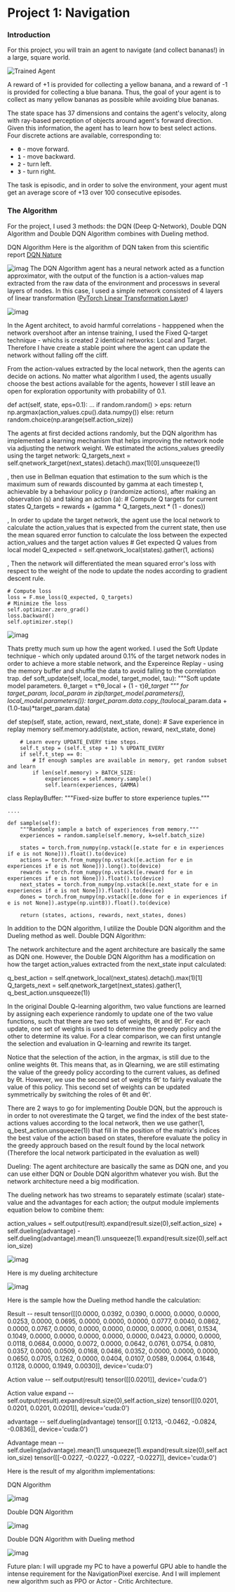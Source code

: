 [//]: # (Image References)

[image1]: https://user-images.githubusercontent.com/10624937/42135619-d90f2f28-7d12-11e8-8823-82b970a54d7e.gif "Trained Agent"


# Project 1: Navigation

### Introduction

For this project, you will train an agent to navigate (and collect bananas!) in a large, square world.  



![Trained Agent][image1]

A reward of +1 is provided for collecting a yellow banana, and a reward of -1 is provided for collecting a blue banana.  Thus, the goal of your agent is to collect as many yellow bananas as possible while avoiding blue bananas.  

The state space has 37 dimensions and contains the agent's velocity, along with ray-based perception of objects around agent's forward direction.  Given this information, the agent has to learn how to best select actions.  Four discrete actions are available, corresponding to:
- **`0`** - move forward.
- **`1`** - move backward.
- **`2`** - turn left.
- **`3`** - turn right.

The task is episodic, and in order to solve the environment, your agent must get an average score of +13 over 100 consecutive episodes.



### The Algorithm
For the project, I used 3 methods: the DQN (Deep Q-Network), Double DQN Algorithm and Double DQN Algorithm combines with Dueling method. 



DQN Algorithm 
Here is the algorithm of DQN taken from this scientific report [DQN Nature](https://storage.googleapis.com/deepmind-media/dqn/DQNNaturePaper.pdf)

![imag](https://github.com/matyascorvinus/Deep_Reinforcement_Learning/blob/master/Exercise_I_Navigation_Control/DQN%20Algorithm.png)
The DQN Algorithm agent has a neural network acted as a function approximator, with the output of the function is a action-values map extracted from the raw data of the environment and processws in several layers of nodes. In this case, I used a simple network consisted of 4 layers of linear transformation ([PyTorch Linear Transformation Layer](https://pytorch.org/docs/stable/generated/torch.nn.Linear.html))

![imag](https://github.com/matyascorvinus/Deep_Reinforcement_Learning/blob/master/Exercise_I_Navigation_Control/DQN%20Architecture.png)

In the Agent architect, to avoid harmful correlations - happpened when the network overshoot after an intense training, I used the Fixed Q-target technique - whichs is created 2 identical networks: Local and Target. Therefore I have create a stable point where the agent can update the network without falling off the cliff.

From the action-values extracted by the local network, then the agents can decide on actions. No matter what algorithm I used, the agents usually choose the best actions available for the agents, however I still leave an open for exploration opportunity with probability of 0.1.

def act(self, state, eps=0.1):
    ...
    if random.random() > eps:
        return np.argmax(action_values.cpu().data.numpy())
    else:
        return random.choice(np.arange(self.action_size))

The agents at first decided actions randomly, but the DQN algorithm has implemented a learning mechanism that helps improving the network node via adjusting the network weight. We estimated the actions_values greedily using the target network:
    Q_targets_next = self.qnetwork_target(next_states).detach().max(1)[0].unsqueeze(1)
    
 
, then use in Bellman equation that estimation to the sum which is the maximum sum of rewards discounted by gamma at each timestep t, achievable by a behaviour policy p (randomize actions), after making an
observation (s) and taking an action (a):
    # Compute Q targets for current states 
    Q_targets = rewards + (gamma * Q_targets_next * (1 - dones))

, In order to update the target network, the agent use the local network to calculate the action_values that is expected from the current state, then use the mean squared error function to calculate the loss between the expected action_values and the target action values
    # Get expected Q values from local model
    Q_expected = self.qnetwork_local(states).gather(1, actions)
 
, Then the network will differentiated the mean squared error's loss with respect to the weight of the node to update the nodes according to  gradient descent rule.

    # Compute loss
    loss = F.mse_loss(Q_expected, Q_targets)
    # Minimize the loss
    self.optimizer.zero_grad()
    loss.backward()
    self.optimizer.step()

![imag](https://github.com/matyascorvinus/Deep_Reinforcement_Learning/blob/master/Exercise_I_Navigation_Control/DQN%20Network.png)

Thats pretty much sum up how the agent worked. I used the Soft Update technique - which only updated around 0.1% of the target network nodes in order to achieve a more stable network, and the Expereince Replay - using the memory buffer and shuffle the data to avoid falling to the correlation trap. 
def soft_update(self, local_model, target_model, tau):
    """Soft update model parameters.
    θ_target = τ*θ_local + (1 - τ)*θ_target
    """
    for target_param, local_param in zip(target_model.parameters(), local_model.parameters()):
        target_param.data.copy_(tau*local_param.data + (1.0-tau)*target_param.data)
        
 def step(self, state, action, reward, next_state, done):
        # Save experience in replay memory
        self.memory.add(state, action, reward, next_state, done)
        
        # Learn every UPDATE_EVERY time steps.
        self.t_step = (self.t_step + 1) % UPDATE_EVERY
        if self.t_step == 0:
            # If enough samples are available in memory, get random subset and learn
            if len(self.memory) > BATCH_SIZE:
                experiences = self.memory.sample()
                self.learn(experiences, GAMMA)
class ReplayBuffer:
    """Fixed-size buffer to store experience tuples."""                

    .... 
    
    def sample(self):
        """Randomly sample a batch of experiences from memory."""
        experiences = random.sample(self.memory, k=self.batch_size)

        states = torch.from_numpy(np.vstack([e.state for e in experiences if e is not None])).float().to(device)
        actions = torch.from_numpy(np.vstack([e.action for e in experiences if e is not None])).long().to(device)
        rewards = torch.from_numpy(np.vstack([e.reward for e in experiences if e is not None])).float().to(device)
        next_states = torch.from_numpy(np.vstack([e.next_state for e in experiences if e is not None])).float().to(device)
        dones = torch.from_numpy(np.vstack([e.done for e in experiences if e is not None]).astype(np.uint8)).float().to(device)
  
        return (states, actions, rewards, next_states, dones)



In addition to the DQN algorithm, I utilize the Double DQN algorithm and the Dueling method as well.
Double DQN Algorithm:

The network architecture and the agent architecture are basically the same as DQN one. However, the Double DQN Algorithm has a modification on how the target action_values extracted from the next_state input calculated:

q_best_action = self.qnetwork_local(next_states).detach().max(1)[1]
Q_targets_next = self.qnetwork_target(next_states).gather(1, q_best_action.unsqueeze(1))
            
In the original Double Q-learning algorithm, two value functions are learned by assigning each experience randomly to update one of the two value functions, such that there are two sets of weights, θt and θt'. For each update, one set of weights is used to determine the greedy policy and the other to determine its value. For a clear comparison, we can first untangle the selection and evaluation in Q-learning and rewrite its target.

Notice that the selection of the action, in the argmax, is still due to the online weights θt. This means that, as in Qlearning, we are still estimating the value of the greedy policy according to the current values, as defined by θt. However, we use the second set of weights θt' to fairly evaluate the value of this policy. This second set of weights can be updated symmetrically by switching the roles of θt and θt'.
            
There are 2 ways to go for implementing Double DQN, but the approuch is in order to not overestimate the Q target, we find the index of the best state-actions values according to the local network, then we use gather(1, q_best_action.unsqueeze(1)) that fill in the position of the matrix's indices the best value of the action based on states, therefore evaluate the policy in the greedy approuch based on the result found by the local network (Therefore the local network participated in the evaluation as well)

Dueling:
The agent architecture are basically the same as DQN one, and you can use either DQN or Double DQN algorithm whatever you wish. But the network architecture need a big modification.


The dueling network has two streams to separately estimate (scalar) state-value and the advantages for each action; the output module implements equation below to combine them:

action_values = self.output(result).expand(result.size(0),self.action_size) + self.dueling(advantage) -self.dueling(advantage).mean(1).unsqueeze(1).expand(result.size(0),self.action_size)

![imag](https://github.com/matyascorvinus/Deep_Reinforcement_Learning/blob/master/Exercise_I_Navigation_Control/Dueling%20Equation.png)

Here is my dueling architecture

![imag](https://github.com/matyascorvinus/Deep_Reinforcement_Learning/blob/master/Exercise_I_Navigation_Control/Dueling%20Architecture.png)


Here is the sample how the Dueling method handle the calculation:

Result -- result
tensor([[0.0000, 0.0392, 0.0390, 0.0000, 0.0000, 0.0000, 0.0253, 0.0000, 0.0695,
         0.0000, 0.0000, 0.0000, 0.0777, 0.0040, 0.0862, 0.0000, 0.0767, 0.0000,
         0.0000, 0.0000, 0.0000, 0.0000, 0.0061, 0.1534, 0.1049, 0.0000, 0.0000,
         0.0000, 0.0000, 0.0000, 0.0423, 0.0000, 0.0000, 0.0118, 0.0684, 0.0000,
         0.0072, 0.0000, 0.0642, 0.0761, 0.0754, 0.0810, 0.0357, 0.0000, 0.0509,
         0.0168, 0.0486, 0.0352, 0.0000, 0.0000, 0.0000, 0.0650, 0.0705, 0.1262,
         0.0000, 0.0404, 0.0107, 0.0589, 0.0064, 0.1648, 0.1128, 0.0000, 0.1949,
         0.0030]], device='cuda:0')
         
         
Action value -- self.output(result)
tensor([[0.0201]], device='cuda:0')

Action value expand -- self.output(result).expand(result.size(0),self.action_size)
tensor([[0.0201, 0.0201, 0.0201, 0.0201]], device='cuda:0')


advantage -- self.dueling(advantage)
tensor([[ 0.1213, -0.0462, -0.0824, -0.0836]], device='cuda:0')


Advantage mean  -- self.dueling(advantage).mean(1).unsqueeze(1).expand(result.size(0),self.action_size)
tensor([[-0.0227, -0.0227, -0.0227, -0.0227]], device='cuda:0')

Here is the result of my algorithm implementations:

DQN Algorithm

![imag](https://github.com/matyascorvinus/Deep_Reinforcement_Learning/blob/master/Exercise_I_Navigation_Control/DQN%20Result.png)


Double DQN Algorithm

![imag](https://github.com/matyascorvinus/Deep_Reinforcement_Learning/blob/master/Exercise_I_Navigation_Control/Double%20DQN%20Result.png)


Double DQN Algorithm with Dueling method

![imag](https://github.com/matyascorvinus/Deep_Reinforcement_Learning/blob/master/Exercise_I_Navigation_Control/Double%20DQN%20with%20Dueling%20Result.png)



Future plan: 
I will upgrade my PC to have a powerful GPU able to handle the intense requirement for the NavigationPixel exercise. And I will implement new algorithm such as PPO or Actor - Critic Architecture.
